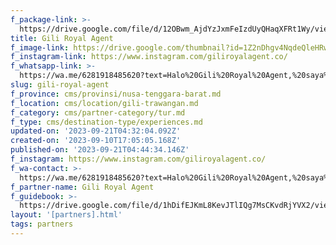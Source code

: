 ```yaml
---
f_package-link: >-
  https://drive.google.com/file/d/12OBwm_AjdYzJxmFeIzdUyQHaqXFRt1Wy/view?usp=drive_link
title: Gili Royal Agent
f_image-link: https://drive.google.com/thumbnail?id=1Z2nDhgv4NqdeQleHRwetRIrPTpjFSq5h
f_instagram-link: https://www.instagram.com/giliroyalagent.co/
f_whatsapp-link: >-
  https://wa.me/6281918485620?text=Halo%20Gili%20Royal%20Agent,%20saya%20dapat%20info%20dari%20@loocale.id%20dan%20punya%20pertanyaan
slug: gili-royal-agent
f_province: cms/provinsi/nusa-tenggara-barat.md
f_location: cms/location/gili-trawangan.md
f_category: cms/partner-category/tur.md
f_type: cms/destination-type/experiences.md
updated-on: '2023-09-21T04:32:04.092Z'
created-on: '2023-09-10T17:05:05.168Z'
published-on: '2023-09-21T04:44:34.146Z'
f_instagram: https://www.instagram.com/giliroyalagent.co/
f_wa-contact: >-
  https://wa.me/6281918485620?text=Halo%20Gili%20Royal%20Agent,%20saya%20dapat%20info%20dari%20@loocale.id%20dan%20punya%20pertanyaan
f_partner-name: Gili Royal Agent
f_guidebook: >-
  https://drive.google.com/file/d/1hDifEJKmL8KevJTlIQg7MsCKvdRjYVX2/view?usp=drive_link
layout: '[partners].html'
tags: partners
---
```



